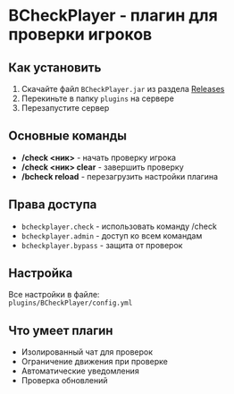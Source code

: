 # BCheckPlayer - плагин для проверки игроков

## Как установить
1. Скачайте файл `BCheckPlayer.jar` из раздела [Releases](https://github.com/BananosmePLay/BCheckPlayer/releases)
2. Перекиньте в папку `plugins` на сервере
3. Перезапустите сервер

## Основные команды
- **/check <ник>** - начать проверку игрока
- **/check <ник> clear** - завершить проверку
- **/bcheck reload** - перезагрузить настройки плагина

## Права доступа
- `bcheckplayer.check` - использовать команду /check
- `bcheckplayer.admin` - доступ ко всем командам
- `bcheckplayer.bypass` - защита от проверок

## Настройка
Все настройки в файле:  
`plugins/BCheckPlayer/config.yml`

## Что умеет плагин
- Изолированный чат для проверок
- Ограничение движения при проверке
- Автоматические уведомления
- Проверка обновлений

